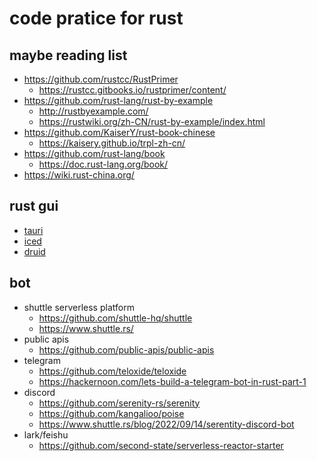 # code pratice for rust

## maybe reading list

- https://github.com/rustcc/RustPrimer
  - https://rustcc.gitbooks.io/rustprimer/content/
- https://github.com/rust-lang/rust-by-example
  - http://rustbyexample.com/
  - https://rustwiki.org/zh-CN/rust-by-example/index.html
- https://github.com/KaiserY/rust-book-chinese
  - https://kaisery.github.io/trpl-zh-cn/
- https://github.com/rust-lang/book
  - https://doc.rust-lang.org/book/
- https://wiki.rust-china.org/

## rust gui

- [tauri](https://github.com/tauri-apps/tauri)
- [iced](https://github.com/iced-rs/iced)
- [druid](https://github.com/linebender/druid)

## bot

- shuttle serverless platform
  - https://github.com/shuttle-hq/shuttle
  - https://www.shuttle.rs/
- public apis
  - https://github.com/public-apis/public-apis
- telegram
  - https://github.com/teloxide/teloxide
  - https://hackernoon.com/lets-build-a-telegram-bot-in-rust-part-1
- discord
  - https://github.com/serenity-rs/serenity
  - https://github.com/kangalioo/poise
  - https://www.shuttle.rs/blog/2022/09/14/serentity-discord-bot
- lark/feishu
  - https://github.com/second-state/serverless-reactor-starter
